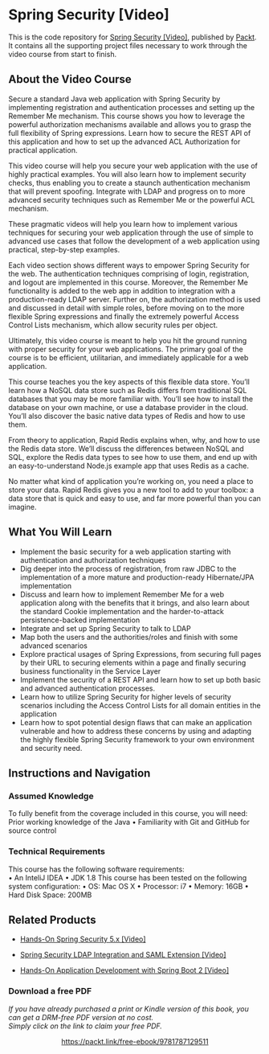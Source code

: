 # Spring Security [Video]
This is the code repository for [Spring Security [Video]](https://www.packtpub.com/application-development/spring-security-video?utm_source=github&utm_medium=repository&utm_campaign=9781782168652), published by [Packt](https://www.packtpub.com/?utm_source=github). It contains all the supporting project files necessary to work through the video course from start to finish.
## About the Video Course
Secure a standard Java web application with Spring Security by implementing registration and authentication processes and setting up the Remember Me mechanism. This course shows you how to leverage the powerful authorization mechanisms available and allows you to grasp the full flexibility of Spring expressions. Learn how to secure the REST API of this application and how to set up the advanced ACL Authorization for practical application.

This video course will help you secure your web application with the use of highly practical examples. You will also learn how to implement security checks, thus enabling you to create a staunch authentication mechanism that will prevent spoofing. Integrate with LDAP and progress on to more advanced security techniques such as Remember Me or the powerful ACL mechanism.

These pragmatic videos will help you learn how to implement various techniques for securing your web application through the use of simple to advanced use cases that follow the development of a web application using practical, step-by-step examples.

Each video section shows different ways to empower Spring Security for the web. The authentication techniques comprising of login, registration, and logout are implemented in this course. Moreover, the Remember Me functionality is added to the web app in addition to integration with a production-ready LDAP server. Further on, the authorization method is used and discussed in detail with simple roles, before moving on to the more flexible Spring expressions and finally the extremely powerful Access Control Lists mechanism, which allow security rules per object.

Ultimately, this video course is meant to help you hit the ground running with proper security for your web applications. The primary goal of the course is to be efficient, utilitarian, and immediately applicable for a web application.


This course teaches you the key aspects of this flexible data store. You’ll learn how a NoSQL data store such as Redis differs from traditional SQL databases that you may be more familiar with. You’ll see how to install the database on your own machine, or use a database provider in the cloud. You’ll also discover the basic native data types of Redis and how to use them.

From theory to application, Rapid Redis explains when, why, and how to use the Redis data store. We’ll discuss the differences between NoSQL and SQL, explore the Redis data types to see how to use them, and end up with an easy-to-understand Node.js example app that uses Redis as a cache.

No matter what kind of application you’re working on, you need a place to store your data. Rapid Redis gives you a new tool to add to your toolbox: a data store that is quick and easy to use, and far more powerful than you can imagine.



<H2>What You Will Learn</H2>
<DIV class=book-info-will-learn-text>
<UL>
<LI>Implement the basic security for a web application starting with authentication and authorization techniques 
<LI>Dig deeper into the process of registration, from raw JDBC to the implementation of a more mature and production-ready Hibernate/JPA implementation 
<LI>Discuss and learn how to implement Remember Me for a web application along with the benefits that it brings, and also learn about the standard Cookie implementation and the harder-to-attack persistence-backed implementation 
<LI>Integrate and set up Spring Security to talk to LDAP 
<LI>Map both the users and the authorities/roles and finish with some advanced scenarios 
<LI>Explore practical usages of Spring Expressions, from securing full pages by their URL to securing elements within a page and finally securing business functionality in the Service Layer 
<LI>Implement the security of a REST API and learn how to set up both basic and advanced authentication processes. 
<LI>Learn how to utilize Spring Security for higher levels of security scenarios including the Access Control Lists for all domain entities in the application 
<LI>Learn how to spot potential design flaws that can make an application vulnerable and how to address these concerns by using and adapting the highly flexible Spring Security framework to your own environment and security need. </LI></UL></DIV>

## Instructions and Navigation
### Assumed Knowledge
To fully benefit from the coverage included in this course, you will need:<br/>
Prior working knowledge of the Java •	Familiarity with Git and GitHub for source control
### Technical Requirements
This course has the following software requirements:<br/>
•	An InteliJ IDEA •	JDK 1.8 This course has been tested on the following system configuration: •	OS: Mac OS X •	Processor: i7 •	Memory: 16GB •	Hard Disk Space: 200MB

## Related Products
* [Hands-On Spring Security 5.x [Video]](https://www.packtpub.com/application-development/hands-spring-security-5x-video?utm_source=github&utm_medium=repository&utm_campaign=9781789802931)

* [Spring Security LDAP Integration and SAML Extension [Video]](https://www.packtpub.com/application-development/spring-security-ldap-integration-and-saml-extension-video?utm_source=github&utm_medium=repository&utm_campaign=9781787285538)

* [Hands-On Application Development with Spring Boot 2 [Video]](https://www.packtpub.com/application-development/hands-application-development-spring-boot-2-video?utm_source=github&utm_medium=repository&utm_campaign=9781789137712)

### Download a free PDF

 <i>If you have already purchased a print or Kindle version of this book, you can get a DRM-free PDF version at no cost.<br>Simply click on the link to claim your free PDF.</i>
<p align="center"> <a href="https://packt.link/free-ebook/9781787129511">https://packt.link/free-ebook/9781787129511 </a> </p>